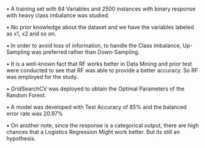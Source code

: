 •	A training set with 64 Variables and 2500 instances with binary response with heavy class imbalance was studied. 

•	No prior knowledge about the dataset and we have the variables labeled as x1, x2 and so on. 

•	In order to avoid loss of information, to handle the Class imbalance, Up-Sampling was preferred rather than Down-Sampling.

•	It is a well-known fact that RF works better in Data Mining and prior test were conducted to see that RF was able to provide a better accuracy. So RF was employed for the study. 

•	GridSearchCV was deployed to obtain the Optimal Parameters of the Random Forest.

•	A model was developed with Test Accuracy of 85% and the balanced error rate was 20.97%

•	On another note, since the response is a categorical output, there are high chances that a Logistics Regression Might work better. But its still an hypothesis. 
